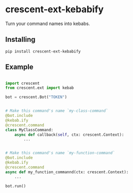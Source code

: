# crescent-ext-kebabify

Turn your command names into kebabs.


## Installing
`pip install crescent-ext-kebabify`


## Example

```python

import crescent
from crescent.ext import kebab

bot = crescent.Bot("TOKEN")


# Make this command's name `my-class-command`
@bot.include
@kebab.ify
@crescent.command
class MyClassCommand:
    async def callback(self, ctx: crescent.Context):
        ...


# Make this command's name `my-function-command`
@bot.include
@kebab.ify
@crescent.command
async def my_function_commannd(ctx: crescent.Context):
    ...

bot.run()

```
